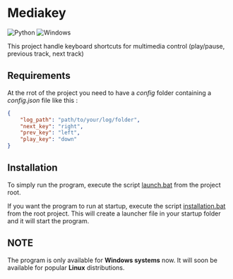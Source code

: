 # Mediakey

![Python](https://img.shields.io/badge/python-3670A0?style=for-the-badge&logo=python&logoColor=ffdd54)
![Windows](https://img.shields.io/badge/Windows-0078D6?style=for-the-badge&logo=windows&logoColor=white)

This project handle keyboard shortcuts for multimedia control (play/pause, previous track, next track)

## Requirements

At the rrot of the project you need to have a *config* folder containing a *config.json* file like this :

```json
{
    "log_path": "path/to/your/log/folder",
    "next_key": "right",
    "prev_key": "left",
    "play_key": "down"
}
```

## Installation

To simply run the program, execute the script [launch.bat](launch.bat) from the project root.

If you want the program to run at startup, execute the script [installation.bat](installation.bat) from the root project.
This will create a launcher file in your startup folder and it will start the program.

## NOTE

The program is only available for **Windows systems** now. It will soon be available for popular **Linux** distributions.
